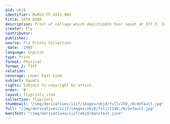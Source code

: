```yaml
---
pid: obj8
identifier: MoRUS.FP.2021.009
title: 10TH DOOR
description: Print of collage which depicts10th Door squat at 377 E. 10th St.
creator: Fly
contributor:
publisher:
source: Fly Prints Collection
_date: '1995'
language: English
type: Print
format: Physical
format_2: TIFF
relation:
coverage: Lower East Side
subject: Squats
rights: Subject to copyright by artist.
order: '8'
layout: flyprints_item
collection: flyprints
thumbnail: "/img/derivatives/iiif/images/obj8/full/250,/0/default.jpg"
full: "/img/derivatives/iiif/images/obj8/full/1140,/0/default.jpg"
manifest: "/img/derivatives/iiif/obj8/manifest.json"
---
```

